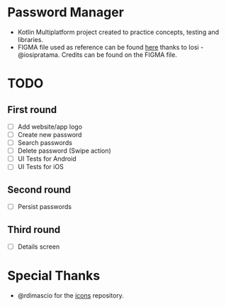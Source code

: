 # Password Manager
- Kotlin Multiplatform project created to practice concepts, testing and libraries.
- FIGMA file used as reference can be found [here](https://www.figma.com/design/pdphfwjaZfalVfnk5Nnl59/Password-Manager-iOS-App-UI---Figma-Template-(Community)?node-id=1-2240&t=iE0Wj8TiRnFTzOzd-0) thanks to Iosi - @iosipratama. Credits can be found on the FIGMA file.

# TODO
## First round
- [ ] Add website/app logo
- [ ] Create new password
- [ ] Search passwords
- [ ] Delete password (Swipe action)
- [ ] UI Tests for Android
- [ ] UI Tests for iOS

## Second round
- [ ] Persist passwords

## Third round
- [ ] Details screen

# Special Thanks
- @rdimascio for the [icons](https://github.com/rdimascio/icons) repository.